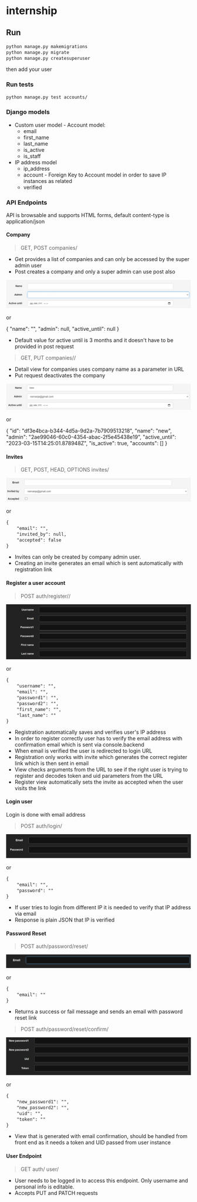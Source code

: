 # internship

## Run

```
python manage.py makemigrations
python manage.py migrate
python manage.py createsuperuser
```

then add your user

### Run tests

```
python manage.py test accounts/
```

### Django models

* Custom user model - Account model:
  * email
  * first_name
  * last_name
  * is_active
  * is_staff
* IP address model
  * ip_address
  * account - Foreign Key to Account model in order to save IP instances as related
  * verified

### API Endpoints

API is browsable and supports HTML forms, default content-type is application/json

#### Company

> GET, POST companies/

* Get provides a list of companies and can only be accessed by the super admin user
* Post creates a company and only a super admin can use post also

![1671111401324](image/README/1671111401324.png)

or

{
    "name": "",
    "admin": null,
    "active_until": null
}

* Default value for active until is 3 months and it doesn't have to be provided in post request

> GET, PUT companies/<name>/

* Detail view for companies uses company name as a parameter in URL
* Put request deactivates the company

![1671111700897](image/README/1671111700897.png)

or

{
    "id": "df3e4bca-b344-4d5a-9d2a-7b7909513218",
    "name": "new",
    "admin": "2ae99046-60c0-4354-abac-2f5e45438e19",
    "active_until": "2023-03-15T14:25:01.878948Z",
    "is_active": true,
    "accounts": []
}

#### Invites

> GET, POST, HEAD, OPTIONS invites/

![1671110864859](image/README/1671110864859.png)

or

```
{
    "email": "",
    "invited_by": null,
    "accepted": false
}
```

* Invites can only be created by company admin user.
* Creating an invite generates an email which is sent automatically with registration link

#### Register a user account

> POST auth/register/<uidb64>/<token>

![1670638348774](image/README/1670638348774.png)

or

```
{
    "username": "",
    "email": "",
    "password1": "",
    "password2": "",
    "first_name": "",
    "last_name": ""
}
```

* Registration automatically saves and verifies user's IP address
* In order to register correctly user has to verify the email address with confirmation email which is sent via console.backend
* When email is verified the user is redirected to login URL
* Registration only works with invite which generates the correct register link which is then sent in email
* View checks arguments from the URL to see if the right user is trying to register and decodes token and uid parameters from the URL
* Register view automatically sets the invite as accepted when the user visits the link

#### Login user

Login is done with email address

> POST auth/login/

![1670638557644](image/README/1670638557644.png)

or

```
{
    "email": "",
    "password": ""
}
```

* If user tries to login from different IP it is needed to verify that IP address via email
* Response is plain JSON that IP is verified

#### Password Reset

> POST auth/password/reset/

![1670640012817](image/README/1670640012817.png)

or

```
{
    "email": ""
}
```

* Returns a success or fail message and sends an email with password reset link

> POST auth/password/reset/confirm/

![1670640243677](image/README/1670640243677.png)

or

```
{
    "new_password1": "",
    "new_password2": "",
    "uid": "",
    "token": ""
}
```

* View that is generated with email confirmation, should be handled from front end as it needs a token and UID passed from user instance

#### User Endpoint

> GET auth/ user/

* User needs to be logged in to access this endpoint. Only username and personal info is editable.
* Accepts PUT and PATCH requests
